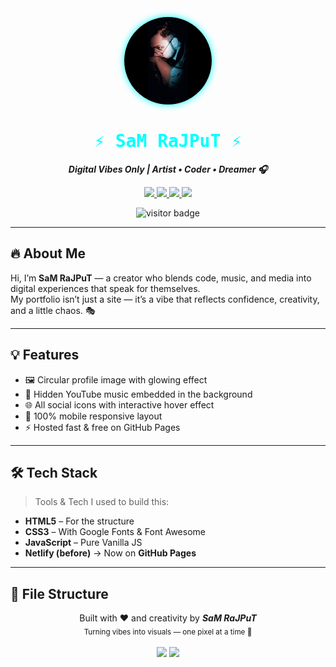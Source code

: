 <div align="center">

  <!-- Profile Image with Glow Border -->
  <img src="https://raw.githubusercontent.com/unique-error/samrajput/main/assets/sam.jpg"
       width="140" height="140"
       style="border-radius: 50%; background-color: #ffffff; box-shadow: 0 0 12px #00FFFF;"
       alt="Sam Rajput" />

  <!-- Static Stylish Heading -->
  <h1 align="center" style="color:#00FFFF; font-family:'Fira Code', monospace;">
    ⚡ SaM RaJPuT ⚡
  </h1>
  <p><strong><i>Digital Vibes Only | Artist • Coder • Dreamer 🎧</i></strong></p>

  <!-- Social Badges -->
  <p align="center">
    <a href="https://unique-error.github.io/samrajput/" target="_blank">
      <img src="https://img.shields.io/badge/🌐 Live–Site-111827?style=for-the-badge&logo=github&logoColor=00ffd5&color=2d2d2d" />
    </a>
    <a href="https://www.instagram.com/unique__error/" target="_blank">
      <img src="https://img.shields.io/badge/📸 Instagram-E4405F?style=for-the-badge&logo=instagram&logoColor=white" />
    </a>
    <a href="https://youtube.com/@uniqueerror" target="_blank">
      <img src="https://img.shields.io/badge/🎥 YouTube-FF0000?style=for-the-badge&logo=youtube&logoColor=white" />
    </a>
    <a href="https://t.me/UniQueErrOr" target="_blank">
      <img src="https://img.shields.io/badge/💬 Telegram-229ED9?style=for-the-badge&logo=telegram&logoColor=white" />
    </a>
  </p>

  <!-- Visitor Counter -->
  <img src="https://komarev.com/ghpvc/?username=unique-error&style=flat-square&color=00FFFF" alt="visitor badge"/>

</div>

---

## 🔥 About Me

Hi, I’m <strong>SaM RaJPuT</strong> — a creator who blends code, music, and media into digital experiences that speak for themselves.  
My portfolio isn’t just a site — it’s a vibe that reflects confidence, creativity, and a little chaos. 🎭

---

## 💡 Features

- 🖼️ Circular profile image with glowing effect  
- 🎵 Hidden YouTube music embedded in the background  
- 🌐 All social icons with interactive hover effect  
- 📱 100% mobile responsive layout  
- ⚡ Hosted fast & free on GitHub Pages  

---

## 🛠 Tech Stack

> Tools & Tech I used to build this:

- **HTML5** – For the structure  
- **CSS3** – With Google Fonts & Font Awesome  
- **JavaScript** – Pure Vanilla JS  
- **Netlify (before)** → Now on **GitHub Pages**

---

## 📁 File Structure

<p align="center">
  Built with ❤️ and creativity by <b><i>SaM RaJPuT</i></b> <br>
  <sub>Turning vibes into visuals — one pixel at a time 🚀</sub> <br><br>

  <img src="https://img.shields.io/github/last-commit/unique-error/samrajput?style=flat-square&color=00ffff&logo=github" />
  <img src="https://img.shields.io/badge/⏳ Time-is%20an%20illusion-00FFFF?style=flat-square&color=2d2d2d" />
</p>

